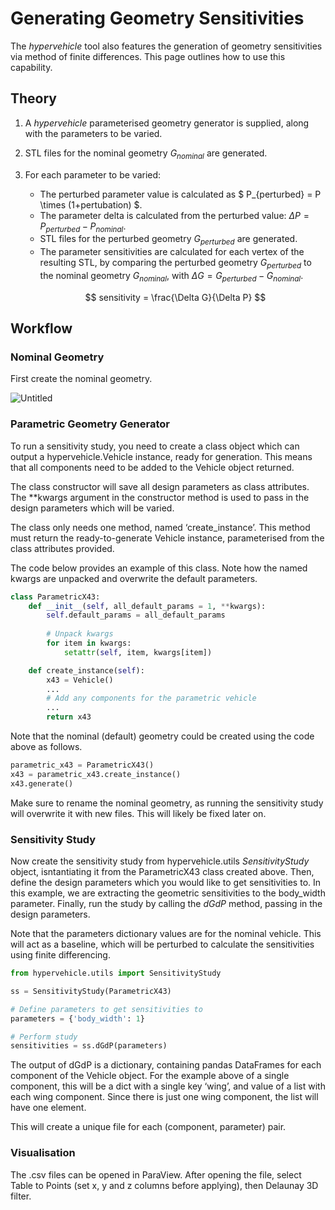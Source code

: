 # Generating Geometry Sensitivities

The *hypervehicle* tool also features the generation of 
geometry sensitivities via method of finite differences.
This page outlines how to use this capability.


## Theory

1. A *hypervehicle* parameterised geometry generator is 
supplied, along with the parameters to be varied.
2. STL files for the nominal geometry $G_{nominal}$ are generated.
3. For each parameter to be varied:
    - The perturbed parameter value is calculated as
    $ P_{perturbed} = P \times (1+pertubation) $.
    - The parameter delta is calculated from the 
    perturbed value: $\Delta P = P_{perturbed} - P_{nominal}$.
    - STL files for the perturbed geometry $G_{perturbed}$ are generated.
    - The parameter sensitivities are calculated for
    each vertex of the resulting STL, by comparing the 
    perturbed geometry $G_{perturbed}$ to the nominal 
    geometry $G_{nominal}$, with 
    $\Delta G = G_{perturbed} - G_{nominal}$.

    $$ sensitivity = \frac{\Delta G}{\Delta P} $$


## Workflow

### Nominal Geometry

First create the nominal geometry. 

![Untitled](https://s3-us-west-2.amazonaws.com/secure.notion-static.com/e01ae111-46f9-4a0e-8f8f-59442eabbb8e/Untitled.png)



### Parametric Geometry Generator

To run a sensitivity study, you need to create a class object which can output a hypervehicle.Vehicle instance, ready for generation. This means that all components need to be added to the Vehicle object returned. 

The class constructor will save all design parameters as class attributes. The **kwargs argument in the constructor method is used to pass in the design parameters which will be varied.

The class only needs one method, named ‘create_instance’. This method must return the ready-to-generate Vehicle instance, parameterised from the class attributes provided. 

The code below provides an example of this class. Note how the named kwargs are unpacked and overwrite the default parameters.

```python
class ParametricX43:
	def __init__(self, all_default_params = 1, **kwargs):
		self.default_params = all_default_params
		
		# Unpack kwargs
		for item in kwargs:
			setattr(self, item, kwargs[item])

	def create_instance(self):
		x43 = Vehicle()
		...
		# Add any components for the parametric vehicle
		...
		return x43
```

Note that the nominal (default) geometry could be created using the code above as follows.

```python
parametric_x43 = ParametricX43()
x43 = parametric_x43.create_instance()
x43.generate()
```

Make sure to rename the nominal geometry, as running the sensitivity study will overwrite it with new files. This will likely be fixed later on.



### Sensitivity Study

Now create the sensitivity study from hypervehicle.utils *SensitivityStudy* object, isntantiating it from the ParametricX43 
class created above. Then, define the design parameters which you 
would like to get sensitivities to. In this example, we are 
extracting the geometric sensitivities to the body_width parameter. 
Finally, run the study by calling the *dGdP* method, passing in 
the design parameters.

Note that the parameters dictionary values are for the nominal vehicle. 
This will act as a baseline, which will be perturbed to calculate
the sensitivities using finite differencing.

```python
from hypervehicle.utils import SensitivityStudy

ss = SensitivityStudy(ParametricX43)

# Define parameters to get sensitivities to
parameters = {'body_width': 1}

# Perform study
sensitivities = ss.dGdP(parameters)
```

The output of dGdP is a dictionary, containing pandas DataFrames for 
each component of the Vehicle object. For the example above of a single
component, this will be a dict with a single key ‘wing’, and value of 
a list with each wing component. Since there is just one wing component,
the list will have one element. 

This will create a unique file for each (component, parameter) pair.



### Visualisation

The .csv files can be opened in ParaView. After opening the file, 
select Table to Points (set x, y and z columns before applying), 
then Delaunay 3D filter.


